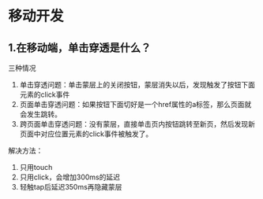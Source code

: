 # 移动开发

## 1.在移动端，单击穿透是什么？

三种情况

1. 单击穿透问题：单击蒙层上的关闭按钮，蒙层消失以后，发现触发了按钮下面元素的click事件
2. 页面单击穿透问题：如果按钮下面切好是一个href属性的a标签，那么页面就会发生跳转。
3. 跨页面单击穿透问题：没有蒙层，直接单击页内按钮跳转至新页，然后发现新页面中对应位置元素的click事件被触发了。

解决方法：

1. 只用touch
2. 只用click，会增加300ms的延迟
3. 轻触tap后延迟350ms再隐藏蒙层